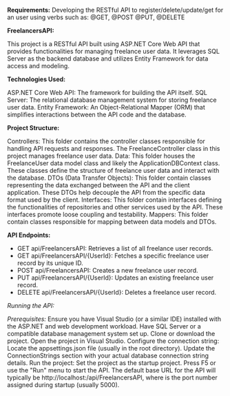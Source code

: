 **Requirements:**
Developing the RESTful API to register/delete/update/get for an user using verbs such as:
@GET, @POST @PUT, @DELETE

**FreelancersAPI:**

This project is a RESTful API built using ASP.NET Core Web API that provides functionalities for managing freelance user data. It leverages SQL Server as the backend database and utilizes Entity Framework for data access and modeling.

**Technologies Used:**

ASP.NET Core Web API: The framework for building the API itself.
SQL Server: The relational database management system for storing freelance user data.
Entity Framework: An Object-Relational Mapper (ORM) that simplifies interactions between the API code and the database.

**Project Structure:**

Controllers: This folder contains the controller classes responsible for handling API requests and responses. The FreelanceController class in this project manages freelance user data.
Data: This folder houses the FreelanceUser data model class and likely the ApplicationDBContext class. These classes define the structure of freelance user data and interact with the database.
DTOs (Data Transfer Objects): This folder contain classes representing the data exchanged between the API and the client application. These DTOs help decouple the API from the specific data format used by the client.
Interfaces: This folder contain interfaces defining the functionalities of repositories and other services used by the API. These interfaces promote loose coupling and testability.
Mappers: This folder contain classes responsible for mapping between data models and DTOs.

**API Endpoints:**

* GET api/FreelancersAPI: Retrieves a list of all freelance user records.
* GET api/FreelancersAPI/{UserId}: Fetches a specific freelance user record by its unique ID.
* POST api/FreelancersAPI: Creates a new freelance user record.
* PUT api/FreelancersAPI/{UserId}: Updates an existing freelance user record.
* DELETE api/FreelancersAPI/{UserId}: Deletes a freelance user record.

*Running the API:*

*Prerequisites:*
Ensure you have Visual Studio (or a similar IDE) installed with the ASP.NET and web development workload.
Have SQL Server or a compatible database management system set up.
Clone or download the project.
Open the project in Visual Studio.
Configure the connection string:
Locate the appsettings.json file (usually in the root directory).
Update the ConnectionStrings section with your actual database connection string details.
Run the project:
Set the project as the startup project.
Press F5 or use the "Run" menu to start the API.
The default base URL for the API will typically be http://localhost:<port>/api/FreelancersAPI, where <port> is the port number assigned during startup (usually 5000).
